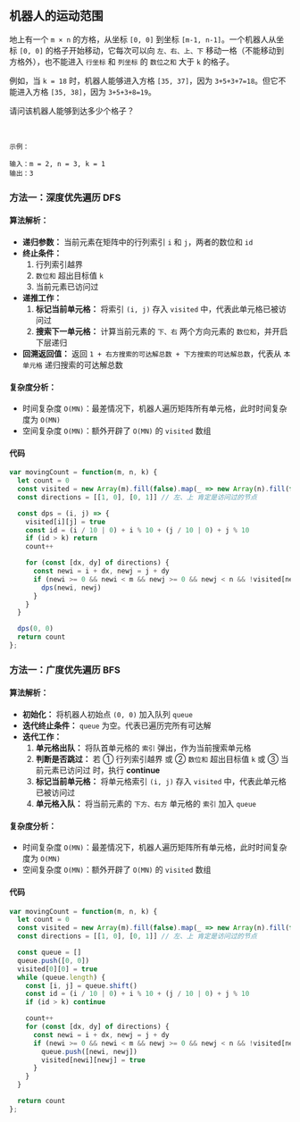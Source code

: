 ## 机器人的运动范围

地上有一个 `m × n` 的方格，从坐标 `[0, 0]` 到坐标 `[m-1, n-1]`。一个机器人从坐标 `[0, 0]` 的格子开始移动，它每次可以向 `左、右、上、下` 移动一格（不能移动到方格外），也不能进入 `行坐标` 和 `列坐标` 的 `数位之和` 大于 `k` 的格子。

例如，当 `k = 18` 时，机器人能够进入方格 `[35, 37]`，因为 `3+5+3+7=18`。但它不能进入方格 `[35, 38]`，因为 `3+5+3+8=19`。

请问该机器人能够到达多少个格子？

 
```
示例：

输入：m = 2, n = 3, k = 1
输出：3
```

### 方法一：深度优先遍历 DFS

#### 算法解析：
- **递归参数：** 当前元素在矩阵中的行列索引 `i` 和 `j`，两者的数位和 `id`
- **终止条件：** 
  1. 行列索引越界
  1. `数位和` 超出目标值 `k`
  1. 当前元素已访问过
- **递推工作：**
  1. **标记当前单元格：** 将索引 `(i, j)` 存入 `visited` 中，代表此单元格已被访问过
  2. **搜索下一单元格：** 计算当前元素的 `下、右` 两个方向元素的 `数位和`，并开启下层递归
- **回溯返回值：** 返回 `1 + 右方搜索的可达解总数 + 下方搜索的可达解总数`，代表从 `本单元格` 递归搜索的可达解总数

#### 复杂度分析：
- 时间复杂度 `O(MN)`：最差情况下，机器人遍历矩阵所有单元格，此时时间复杂度为 `O(MN)`
- 空间复杂度 `O(MN)`：额外开辟了 `O(MN)` 的 `visited` 数组

#### 代码
```JavaScript
var movingCount = function(m, n, k) {
  let count = 0
  const visited = new Array(m).fill(false).map(_ => new Array(n).fill(false))
  const directions = [[1, 0], [0, 1]] // 左、上 肯定是访问过的节点

  const dps = (i, j) => {
    visited[i][j] = true
    const id = (i / 10 | 0) + i % 10 + (j / 10 | 0) + j % 10
    if (id > k) return
    count++

    for (const [dx, dy] of directions) {
      const newi = i + dx, newj = j + dy
      if (newi >= 0 && newi < m && newj >= 0 && newj < n && !visited[newi][newj]) {
        dps(newi, newj)
      }
    }
  }

  dps(0, 0)
  return count
};
```

### 方法一：广度优先遍历 BFS

#### 算法解析：
- **初始化：** 将机器人初始点 `(0, 0)` 加入队列 `queue` 
- **迭代终止条件：** `queue` 为空。代表已遍历完所有可达解
- **迭代工作：**
  1. **单元格出队：** 将队首单元格的 `索引` 弹出，作为当前搜索单元格
  2. **判断是否跳过：** 若 ① 行列索引越界 或 ② `数位和` 超出目标值 `k` 或 ③ 当前元素已访问过 时，执行 **continue**
  3. **标记当前单元格：** 将单元格索引 `(i, j)` 存入 `visited` 中，代表此单元格 已被访问过
  4. **单元格入队：** 将当前元素的 `下方、右方` 单元格的 `索引` 加入 `queue`

#### 复杂度分析：
- 时间复杂度 `O(MN)`：最差情况下，机器人遍历矩阵所有单元格，此时时间复杂度为 `O(MN)`
- 空间复杂度 `O(MN)`：额外开辟了 `O(MN)` 的 `visited` 数组

#### 代码
```JavaScript
var movingCount = function(m, n, k) {
  let count = 0
  const visited = new Array(m).fill(false).map(_ => new Array(n).fill(false))
  const directions = [[1, 0], [0, 1]] // 左、上 肯定是访问过的节点

  const queue = []
  queue.push([0, 0])
  visited[0][0] = true
  while (queue.length) {
    const [i, j] = queue.shift()
    const id = (i / 10 | 0) + i % 10 + (j / 10 | 0) + j % 10
    if (id > k) continue

    count++
    for (const [dx, dy] of directions) {
      const newi = i + dx, newj = j + dy
      if (newi >= 0 && newi < m && newj >= 0 && newj < n && !visited[newi][newj]) {
        queue.push([newi, newj])
        visited[newi][newj] = true
      } 
    }
  }

  return count
};
```